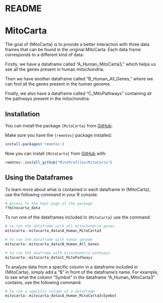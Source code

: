 README
================

# MitoCarta

The goal of {MitoCarta} is to provide a better interaction with three
data frames that can be found in the original MitoCarta. Each data frame
corresponds to a different kind of data:

Firstly, we have a dataframe called “A_Human_MitoCarta3,” which helps us
see all the genes present in human mitochondria.

Then we have another dataframe called “B_Human_All_Genes,” where we can
find all the genes present in the human genome.

Finally, we also have a dataframe called “C_MitoPathways” containing all
the pathways present in the mitochondria.

## Installation

You can install the package `{MitoCarta}` from
[GitHub](https://github.com/).

Make sure you have the `{remotes}` package installed:

``` r
install.packages('remotes')
```

Now you can install `{MitoCarta}` from [GitHub](https://github.com/)
with:

``` r
remotes::install_github("MitoProfiles/MitoCarta")
```

## Using the Dataframes

To learn more about what is contained in each dataframe in {MitoCarta},
use the following command in your R console:

``` r
# Access to the hepl page of the package
??mitocarta_data
```

To run one of the dataframes included in `{MitoCarta}` use the command:

``` r
# to run the dataframe with all mitochondria genes
mitocarta::mitocarta_data$A_Human_MitoCarta3

# to run the dataframe with human genome
mitocarta::mitocarta_data$B_Human_All_Genes

# to run the daaframe with mitochondria pathways
mitocarta::mitocarta_data$C_MitoPathways
```

To analyze data from a specific column in a dataframe included in
{MitoCarta}, simply add a “\$” in front of the dataframe’s name. For
example, to see what the column “Symbol” in the dataframe
“A_Human_MitoCarta3” contains, use the following command:

``` r
# to run a specific column of a dataframe
mitocarta::mitocarta_data$A_Human_MitoCarta3$Symbol
```
